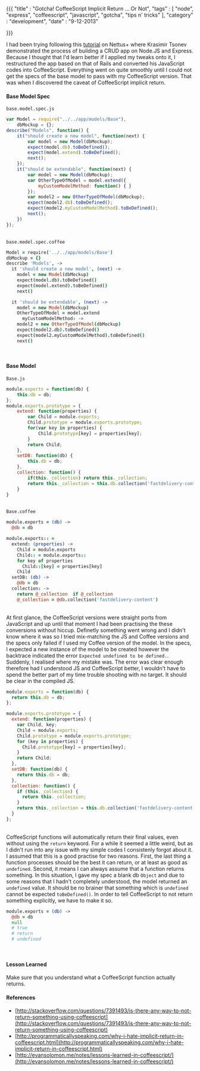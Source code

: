 {{{
    "title"    : "Gotcha! CoffeeScript Implicit Return ... Or Not",
    "tags"     : [ "node", "express", "coffeescript", "javascript", "gotcha", "tips n' tricks" ],
    "category" : "development",
    "date"     : "9-12-2013"

}}}

I had been trying following this [tutorial](http://net.tutsplus.com/tutorials/javascript-ajax/build-a-complete-mvc-web-site-with-expressjs/) on Nettus+ where Krasimir Tsonev demonstrated the process of building a CRUD app on Node.JS and Express. Because I thought that I'd learn better if I applied my tweaks onto it, I restructured the app based on that of Rails and converted his JavaScript codes into CoffeeScript. Everything went on quite smoothly until I could not get the specs of the base model to pass with my CoffeeScript version. That was when I discovered the caveat of CoffeeScript implicit return.

<!--more-->

#### Base Model Spec  
`base.model.spec.js`
```javascript
var Model = require("../../app/models/Base"),
    dbMockup = {};
describe("Models", function() {
    it("should create a new model", function(next) {
        var model = new Model(dbMockup);
        expect(model.db).toBeDefined();
        expect(model.extend).toBeDefined();
        next();
    });
    it("should be extendable", function(next) {
        var model = new Model(dbMockup);
        var OtherTypeOfModel = model.extend({
            myCustomModelMethod: function() { }
        });
        var model2 = new OtherTypeOfModel(dbMockup);
        expect(model2.db).toBeDefined();
        expect(model2.myCustomModelMethod).toBeDefined();
        next();
    })
});
```

&nbsp;  
`base.model.spec.coffee`
```coffeescript
Model = require('../../app/models/Base')
dbMockup = {}
describe 'Models', ->
  it 'should create a new model', (next) ->
    model = new Model(dbMockup)
    expect(model.db).toBeDefined()
    expect(model.extend).toBeDefined()
    next()

  it 'should be extendable', (next) ->
    model = new Model(dbMockup)
    OtherTypeOfModel = model.extend
      myCustomModelMethod: ->
    model2 = new OtherTypeOfModel(dbMockup)
    expect(model2.db).toBeDefined()
    expect(model2.myCustomModelMethod).toBeDefined()
    next()
```

&nbsp;  
#### Base Model
`Base.js`
```javascript
module.exports = function(db) {
    this.db = db;
};
module.exports.prototype = {
    extend: function(properties) {
        var Child = module.exports;
        Child.prototype = module.exports.prototype;
        for(var key in properties) {
            Child.prototype[key] = properties[key];
        }
        return Child;
    },
    setDB: function(db) {
        this.db = db;
    },
    collection: function() {
        if(this._collection) return this._collection;
        return this._collection = this.db.collection('fastdelivery-content');
    }
}
```

&nbsp;  
`Base.coffee`
```coffeescript
module.exports = (db) ->
  @db = db

module.exports:: =
  extend: (properties) ->
    Child = module.exports
    Child:: = module.exports::
    for key of properties
      Child::[key] = properties[key]
    Child
  setDB: (db) ->
    @db = db
  collection: ->
    return @_collection  if @_collection
    @_collection = @db.collection('fastdelivery-content')
```

&nbsp;  
At first glance, the CoffeeScript versions were straight ports from JavaScript and up until that moment I had been practising the these conversions without hiccup. Definetly something went wrong and I didn't know where it was so I tried mix-matching the JS and Coffee versions and the specs only failed if I used my Coffee version of the model. In the specs, I expected a new instance of the model to be created however the backtrace indicated the error `Expected undefined to be defined.`. Suddenly, I realised where my mistake was. The error was clear enough therefore had I understood JS and CoffeeScript better, I wouldn't have to spend the better part of my time trouble shooting with no target. It should be clear in the compiled JS.  

```javascript
module.exports = function(db) {
  return this.db = db;
};

module.exports.prototype = {
  extend: function(properties) {
    var Child, key;
    Child = module.exports;
    Child.prototype = module.exports.prototype;
    for (key in properties) {
      Child.prototype[key] = properties[key];
    }
    return Child;
  },
  setDB: function(db) {
    return this.db = db;
  },
  collection: function() {
    if (this._collection) {
      return this._collection;
    }
    return this._collection = this.db.collection('fastdelivery-content');
  }
};
```

&nbsp;  
CoffeeScript functions will automatically return their final values, even without using the `return` keyword. For a while it seemed a little weird, but as I didn't run into any issue with my simple codes I consistenly forgot about it. I assumed that this is a good practise for two reasons. First, the last thing a function processes should be the best it can return, or at least as good as `undefined`. Second, it means I can always assume that a function returns something. In this situation, I gave my spec a blank db `Object` and due to some reasons that I hadn't completely understood, the model returned an `undefined` value. It should be no brainer that something which is `undefined` cannot be expected `toBeDefined()`. In order to tell CoffeeScript to not return something explicitly, we have to make it so.

```coffeescript
module.exports = (db) ->
  @db = db
  null
  # true
  # return
  # undefined
```

&nbsp;  
#### Lesson Learned
Make sure that you understand what a CoffeeScript function actually returns.

#### References
* [http://stackoverflow.com/questions/7391493/is-there-any-way-to-not-return-something-using-coffeescript](http://stackoverflow.com/questions/7391493/is-there-any-way-to-not-return-something-using-coffeescript)
* [http://programmaticallyspeaking.com/why-i-hate-implicit-return-in-coffeescript.html](http://programmaticallyspeaking.com/why-i-hate-implicit-return-in-coffeescript.html)
* [http://evansolomon.me/notes/lessons-learned-in-coffeescript/](http://evansolomon.me/notes/lessons-learned-in-coffeescript/)